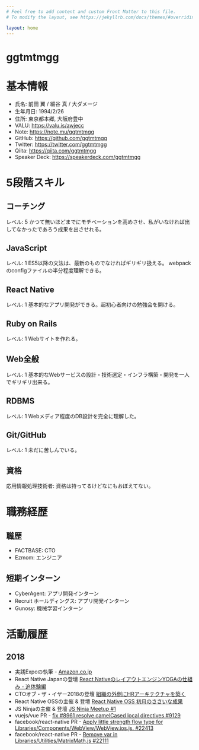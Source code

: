 ```yaml
---
# Feel free to add content and custom Front Matter to this file.
# To modify the layout, see https://jekyllrb.com/docs/themes/#overriding-theme-defaults

layout: home
---
```


# ggtmtmgg

基本情報
===

- 氏名: 前田 翼 / 細谷 真 / 大ダメージ
- 生年月日: 1994/2/26
- 住所: 東京都本郷, 大阪府豊中
- VALU: https://valu.is/awjecc
- Note: https://note.mu/ggtmtmgg
- GitHub: https://github.com/ggtmtmgg
- Twitter: https://twitter.com/ggtmtmgg
- Qiita: https://qiita.com/ggtmtmgg
- Speaker Deck: https://speakerdeck.com/ggtmtmgg

5段階スキル
===

## コーチング
レベル: 5
かつて無いほどまでにモチベーションを高めさせ、私がいなければ出してなかったであろう成果を出させれる。

## JavaScript
レベル: 1
ES5以降の文法は、最新のものでなければギリギリ扱える。
webpackのconfigファイルの半分程度理解できる。

## React Native
レベル: 1
基本的なアプリ開発ができる。超初心者向けの勉強会を開ける。

## Ruby on Rails
レベル: 1
Webサイトを作れる。

## Web全般
レベル: 1
基本的なWebサービスの設計・技術選定・インフラ構築・開発を一人でギリギリ出来る。

## RDBMS
レベル: 1
Webメディア程度のDB設計を完全に理解した。

## Git/GitHub
レベル: 1
未だに苦しんでいる。

## 資格
応用情報処理技術者: 資格は持ってるけどなにもおぼえてない。

職務経歴
===

## 職歴 
- FACTBASE: CTO
- Ezmom: エンジニア

## 短期インターン

- CyberAgent: アプリ開発インターン
- Recruit ホールディングス: アプリ開発インターン
- Gunosy: 機械学習インターン


活動履歴
===

## 2018

- 実践Expoの執筆 - [Amazon.co.jp](https://amzn.to/2L7gDXF)
- React Native Japanの登壇 [React NativeのレイアウトエンジンYOGAの仕組み - 追体験編](https://speakerdeck.com/ggtmtmgg/react-nativefalsereiautoenzinyogafalseshi-zu-mi-zhui-ti-yan-bian)
- CTOオブ・ザ・イヤー2018の登壇 [組織の外側にHRアーキテクチャを築く](https://speakerdeck.com/ggtmtmgg/zu-zhi-falsewai-ce-nihrakitekutiyawozhu-ku-ctoobuzaiya2018)
- React Native OSSの主催 & 登壇 [React Native OSS 初月のささいな成果](https://speakerdeck.com/ggtmtmgg/react-native-oss-chu-yue-falsesasainacheng-guo)
- JS Ninjaの主催 & 登壇 [JS Ninja Meetup #1](https://speakerdeck.com/ggtmtmgg/js-ninja-meetup-number-1)
- vuejs/vue PR - [fix #8961 resolve camelCased local directives #9129](https://github.com/vuejs/vue/pull/9129)
- facebook/react-native PR - [Apply little strength flow type for Libraries/Components/WebView/WebView.ios.js. #22413](https://github.com/facebook/react-native/pull/22413)
- facebook/react-native PR - [Remove var in Libraries/Utilities/MatrixMath.js #22111](https://github.com/facebook/react-native/pull/22111)
